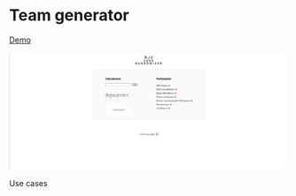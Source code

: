 # Team generator

[Demo](https://www.hmlsolutions.com/cloud13/rjs/index.php)

![Alt text](/assets/1.png "Use case 1")


Use cases
